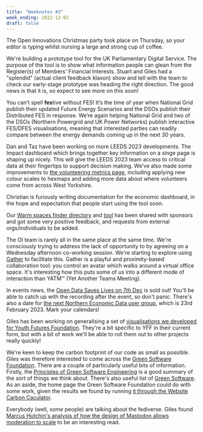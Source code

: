 ```yaml
---
title: "Weeknotes #3"
week_ending: 2022-12-02
draft: false
---
```

The Open Innovations Christmas party took place on Thursday, so your editor is typing whilst nursing a large and strong cup of coffee.

We're building a prototype tool for the UK Parliamentary Digital Service. The purpose of the tool is to show what information people can glean from the Register(s) of Members' Financial Interests. Stuart and Giles had a "splendid" (actual client feedback klaxon) show and tell with the team to check our early-stage prototype was heading the right direction. The good news is that it is, so expect to see more on this soon!

You can’t spell **fes**tive without FES! It’s the time of year when National Grid publish their updated Future Energy Scenarios and the DSOs publish their Distributed FES in response. We’re again helping National Grid and two of the DSOs (Northern Powergrid and UK Power Networks) publish interactive FES/DFES visualisations, meaning that interested parties can readily compare between the energy demands coming up in the next 30 years.

Dan and Taz have been working on more LEEDS 2023 developments. The Impact dashboard which brings together key information on a singe page is shaping up nicely. This will give the LEEDS 2023 team access to critical data at their fingertips to support decision making. We’ve also made some improvements to [the volunteering metrics page](https://data.leeds2023.co.uk/metrics/volunteers/), including applying new colour scales to hexmaps and adding more data about where volunteers come from across West Yorkshire.

Christian is furiously writing documentation for the economic dashboard, in the hope and expectation that people start using the tool soon.

Our [Warm spaces finder directory](https://open-innovations.github.io/warm-spaces/) and [tool](https://open-innovations.github.io/warm-spaces/find) has been shared with sponsors and got some very positive feedback, and requests from external orgs/individuals to be added.

The OI team is rarely all in the same place at the same time. We're consciously trying to address the lack of opportunity to  by agreeing on a Wednesday afternoon co-working session. We're starting to explore using [Gather](https://gather.town) to facilitate this. Gather is a playful and proximity-based collaboration tool: you control an avatar which walks around a virtual office space. It's interesting how this puts some of us into a different mode of interaction than YATM™ (Yet Another Teams Meeting).

In events news, the [Open Data Saves Lives on 7th Dec](https://opendatasaveslives.org/events/session-36-AI) is sold out! You'll be able to catch up with the recording after the event, so don't panic. There's also a date for [the next Northern Economic Data user group](https://www.eventbrite.co.uk/e/ned-northern-economic-data-user-group-tickets-474607041437), which is 23rd February 2023. Mark your calendars!

Giles has been working on generalising a set of [visualisations we developed for Youth Futures Foundation](https://data.youthfuturesfoundation.org/sample/). They're a bit specific to YFF in their current form, but with a bit of work we'll be able to roll them out to other projects really quickly!

We're keen to keep the carbon footprint of our code as small as possible. Giles was therefore interested to come across the [Green Software Foundation](https://greensoftware.foundation/). There are a couple of particularly useful bits of information. Firstly, the [Principles of Green Software Engineering](https://principles.green/) is a good summary of the sort of things we think about. There's also useful list of [Green Software](https://github.com/Green-Software-Foundation/awesome-green-software). As an aside, the home page the Green Software Foundation could do with some work, given the results we found by running [it through the Website Carbon Caculator](https://www.websitecarbon.com/website/greensoftware-foundation/).

Everybody (well, _some_ people) are talking about the fediverse. Giles found [Marcus Hutchin's analysis of how the design of Mastodon allows moderation to scale](https://escapingtech.com/tech/opinions/i-was-wrong-about-mastodon-moderation.html) to be an interesting read.